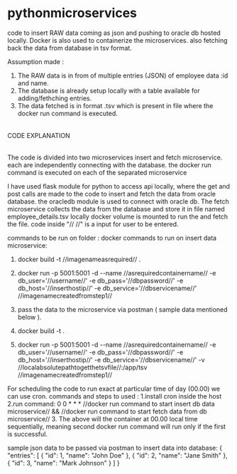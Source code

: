 # pythonmicroservices
code to insert RAW data coming as json and pushing to oracle db hosted locally. Docker is also used to containerize the microservices. also fetching back the data from database in tsv format.

Assumption made :
1. The RAW data is in from of multiple entries (JSON) of employee data :id and name.
2. The database is already setup locally with a table available for adding/fethching entries.
3. The data fetched is in format .tsv which is present in file where the docker run command is executed.

######
CODE EXPLANATION
######
The code is divided into two microservices
insert and fetch microservice. each are independently connecting with the database.
the docker run command is executed on each of the separated microservice

I have used flask module for python to access api locally, where the get and post calls are made to the code to insert and fetch the data from oracle database.
the oracledb module is used to connect with oracle db.
The fetch microservice collects the data from the database and store it in file named employee_details.tsv locally
docker volume is mounted to run the and fetch the file.
code inside "//  //" is a input for user to be entered.

commands to be run on folder :
docker commands to run on insert data microservice:
1. docker build -t //imagenameasrequired// .
2. docker run -p 5001:5001 -d --name //asrequiredcontainername// -e db_user='//username//' -e db_pass='//dbpassword//' -e db_host='//inserthostip//' -e db_service='//dbservicename//' //imagenamecreatedfromstep1//
3. pass the data to the microservice via postman ( sample data mentioned below ).


1. docker build -t <imagenameasrequired> .
2. docker run -p 5001:5001 -d --name //asrequiredcontainername// -e db_user='//username//' -e db_pass='//dbpassword//' -e db_host='//inserthostip//' -e db_service='//dbservicename//' -v //localabsolutepathtogetthetsvfile//:/app/tsv //imagenamecreatedfromstep1//

For scheduling the code to run exact at particular time of day (00.00) we can use cron.
commands and steps to used :
1.install cron inside the host
2.run command: 
0 0 * * * //docker run command to start insert db data microservice// && //docker run command to start fetch data from db microservice//
3. The above will the container at 00.00 local time sequentially, meaning second docker run command will run only if the first is successful.


sample json data to be passed via postman to insert data into database:
{
  "entries": [
    {
      "id": 1,
      "name": "John Doe"
    },
    {
      "id": 2,
      "name": "Jane Smith"
    },
    {
      "id": 3,
      "name": "Mark Johnson"
    }
  ]
}
